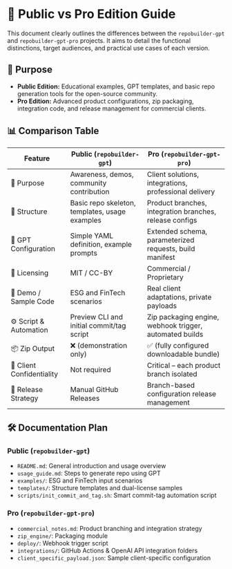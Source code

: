 # 📘 Public vs Pro Edition Guide

This document clearly outlines the differences between the `repobuilder-gpt` and `repobuilder-gpt-pro` projects.
It aims to detail the functional distinctions, target audiences, and practical use cases of each version.

## 🎯 Purpose
- **Public Edition:** Educational examples, GPT templates, and basic repo generation tools for the open-source community.
- **Pro Edition:** Advanced product configurations, zip packaging, integration code, and release management for commercial clients.

## 📊 Comparison Table

| Feature                          | Public (`repobuilder-gpt`)                              | Pro (`repobuilder-gpt-pro`)                                  |
|----------------------------------|----------------------------------------------------------|---------------------------------------------------------------|
| 🎯 Purpose                        | Awareness, demos, community contribution                 | Client solutions, integrations, professional delivery         |
| 📂 Structure                      | Basic repo skeleton, templates, usage examples           | Product branches, integration branches, release configs       |
| 🧠 GPT Configuration              | Simple YAML definition, example prompts                  | Extended schema, parameterized requests, build manifest       |
| 📜 Licensing                      | MIT / CC-BY                                               | Commercial / Proprietary                                      |
| 🧪 Demo / Sample Code             | ESG and FinTech scenarios                                | Real client adaptations, private payloads                     |
| ⚙️ Script & Automation            | Preview CLI and initial commit/tag script                | Zip packaging engine, webhook trigger, automated builds       |
| 📦 Zip Output                     | ❌ (demonstration only)                                  | ✅ (fully configured downloadable bundle)                      |
| 🔐 Client Confidentiality         | Not required                                              | Critical – each product branch isolated                       |
| 🚀 Release Strategy               | Manual GitHub Releases                                   | Branch-based configuration release management                 |

## 🛠️ Documentation Plan

### Public (`repobuilder-gpt`)
- `README.md`: General introduction and usage overview
- `usage_guide.md`: Steps to generate repo using GPT
- `examples/`: ESG and FinTech input scenarios
- `templates/`: Structure templates and dual-license samples
- `scripts/init_commit_and_tag.sh`: Smart commit-tag automation script

### Pro (`repobuilder-gpt-pro`)
- `commercial_notes.md`: Product branching and integration strategy
- `zip_engine/`: Packaging module
- `deploy/`: Webhook trigger script
- `integrations/`: GitHub Actions & OpenAI API integration folders
- `client_specific_payload.json`: Sample client-specific configuration


